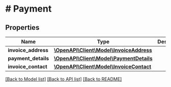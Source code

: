 # # Payment

## Properties

Name | Type | Description | Notes
------------ | ------------- | ------------- | -------------
**invoice_address** | [**\OpenAPI\Client\Model\InvoiceAddress**](InvoiceAddress.md) |  | [optional]
**payment_details** | [**\OpenAPI\Client\Model\PaymentDetails**](PaymentDetails.md) |  | [optional]
**invoice_contact** | [**\OpenAPI\Client\Model\InvoiceContact**](InvoiceContact.md) |  | [optional]

[[Back to Model list]](../../README.md#models) [[Back to API list]](../../README.md#endpoints) [[Back to README]](../../README.md)
